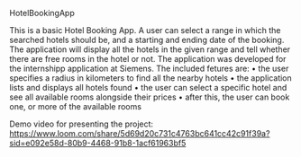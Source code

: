 HotelBookingApp

This is a basic Hotel Booking App. A user can select a range in which the searched hotels should be, and a starting and ending date of the booking. The application will display all the hotels in the
given range and tell whether there are free rooms in the hotel or not. The application was developed for the internshipp application at Siemens. The included fetures are:
• the user specifies a radius in kilometers to find all the nearby hotels
• the application lists and displays all hotels found
• the user can select a specific hotel and see all available rooms alongside their prices
• after this, the user can book one, or more of the available rooms

Demo video for presenting the project:
https://www.loom.com/share/5d69d20c731c4763bc641cc42c91f39a?sid=e092e58d-80b9-4468-91b8-1acf61963bf5
